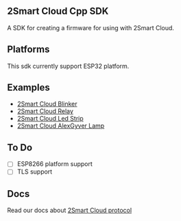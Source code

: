 ## 2Smart Cloud Cpp SDK

A SDK for creating a firmware for using with 2Smart Cloud.

## Platforms

This sdk currently support ESP32 platform.

## Examples

- [2Smart Cloud Blinker](https://github.com/2SmartCloud/2smart-cloud-esp32-blinker)
- [2Smart Cloud Relay](https://github.com/2SmartCloud/2smart-cloud-esp32-relay)
- [2Smart Cloud Led Strip](https://github.com/2SmartCloud/2smart-cloud-esp32-led)
- [2Smart Cloud AlexGyver Lamp](https://github.com/2SmartCloud/2smart-cloud-esp32-alexgyver-lamp)

## To Do
* [ ] ESP8266 platform support
* [ ] TLS support

## Docs

Read our docs about [2Smart Cloud protocol](https://github.com/2SmartCloud/2smart-cloud-docs#2smart-cloud-protocol)